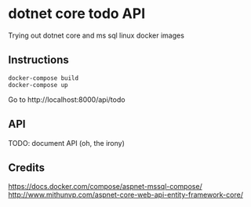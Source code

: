 # dotnet core todo API

Trying out dotnet core and ms sql linux docker images

## Instructions
```
docker-compose build
docker-compose up
```

Go to http://localhost:8000/api/todo

## API

TODO: document API (oh, the irony)

## Credits

https://docs.docker.com/compose/aspnet-mssql-compose/
http://www.mithunvp.com/aspnet-core-web-api-entity-framework-core/